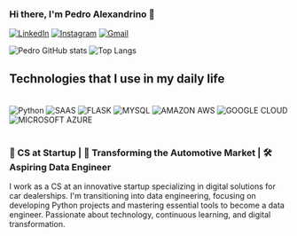 ### Hi there, I'm Pedro Alexandrino 👋

[![LinkedIn](https://img.shields.io/badge/LinkedIn-0077B5?style=for-the-badge&logo=linkedin&logoColor=white)](https://www.linkedin.com/in/pedro-alexandrino/)
[![Instagram](https://img.shields.io/badge/Instagram-E4405F?style=for-the-badge&logo=instagram&logoColor=white)](https://www.instagram.com/alexandrinoped/)
[![Gmail](https://img.shields.io/badge/Gmail-D14836?style=for-the-badge&logo=gmail&logoColor=white)](alexandrinoped@gmail.com)

![Pedro GitHub stats](https://github-readme-stats.vercel.app/api?username=alexandrinoped&show_icons=true&theme=transparent)
![Top Langs](https://github-readme-stats.vercel.app/api/top-langs/?username=alexandrinoped&layout=compact&theme=transparent)

## Technologies that I use in my daily life

<div style="display: inline_block"><br/>
  <img align="center"alt="Python" src="https://img.shields.io/badge/Python-3776AB?style=for-the-badge&logo=python&logoColor=white"/>
  <img align="center"alt="SAAS" src="https://img.shields.io/badge/Sass-CC6699?style=for-the-badge&logo=sass&logoColor=white"/>
  <img align="center"alt="FLASK" src="https://img.shields.io/badge/Flask-000000?style=for-the-badge&logo=flask&logoColor=white"/>
  <img align="center"alt="MYSQL" src="https://img.shields.io/badge/MySQL-005C84?style=for-the-badge&logo=mysql&logoColor=white"/>
  <img align="center"alt="AMAZON AWS" src="https://img.shields.io/badge/Amazon_AWS-232F3E?style=for-the-badge&logo=amazon-aws&logoColor=white"/>
  <img align="center"alt="GOOGLE CLOUD" src="https://img.shields.io/badge/Google_Cloud-4285F4?style=for-the-badge&logo=google-cloud&logoColor=white"/>
  <img align="center"alt="MICROSOFT AZURE" src="https://img.shields.io/badge/Microsoft_Azure-0089D6?style=for-the-badge&logo=microsoft-azure&logoColor=white"/>
</div><br/>


### 🚀 CS at Startup | 🚗 Transforming the Automotive Market | 🛠 Aspiring Data Engineer

I work as a CS at an innovative startup specializing in digital solutions for car dealerships. I'm transitioning into data engineering, focusing on developing Python projects and mastering essential tools to become a data engineer. Passionate about technology, continuous learning, and digital transformation.

